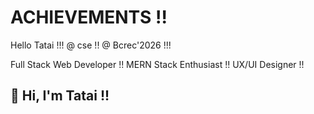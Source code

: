 # ACHIEVEMENTS !!
Hello Tatai !!!
@ cse !!
@ Bcrec'2026 !!!
<!DOCTYPE html>

Full Stack Web Developer !!
MERN Stack Enthusiast !!
UX/UI Designer !!

## 👋 Hi, I'm Tatai !!
